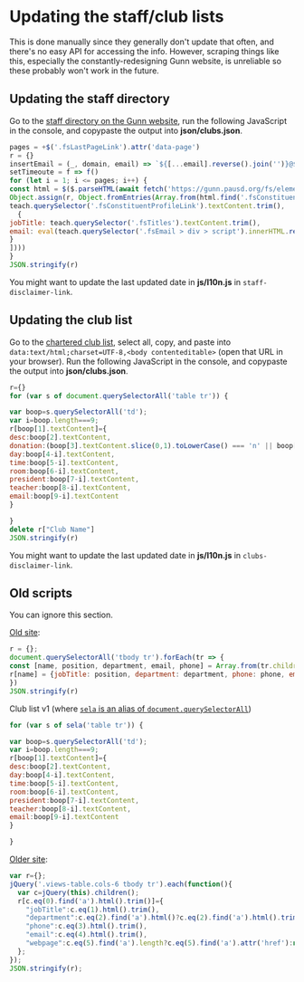 # Updating the staff/club lists

This is done manually since they generally don't update that often, and there's no easy API for accessing the info. However, scraping things like this, especially the constantly-redesigning Gunn website, is unreliable so these probably won't work in the future.

## Updating the staff directory

Go to the [staff directory on the Gunn website](https://gunn.pausd.org/connecting/staff-directory), run the following JavaScript in the console, and copypaste the output into **json/clubs.json**.

```js
pages = +$('.fsLastPageLink').attr('data-page')
r = {}
insertEmail = (_, domain, email) => `${[...email].reverse().join('')}@${[...domain].reverse().join('')}`
setTimeoute = f => f()
for (let i = 1; i <= pages; i++) {
const html = $($.parseHTML(await fetch('https://gunn.pausd.org/fs/elements/11437?const_page=' + i).then(r => r.text()), document, true))
Object.assign(r, Object.fromEntries(Array.from(html.find('.fsConstituentItem'), (teach) => [
teach.querySelector('.fsConstituentProfileLink').textContent.trim(),
  {
jobTitle: teach.querySelector('.fsTitles').textContent.trim(),
email: eval(teach.querySelector('.fsEmail > div > script').innerHTML.replace('setTimeout', 'setTimeoute').replace('FS.util.', 'return ')),
}
])))
}
JSON.stringify(r)
```

You might want to update the last updated date in **js/l10n.js** in `staff-disclaimer-link`.

## Updating the club list

Go to the [chartered club list](https://docs.google.com/spreadsheets/d/1HUaNWegOIk972lGweoSuNcXtfX7XuGBTQU-gcTsvD9s/), select all, copy, and paste into `data:text/html;charset=UTF-8,<body contenteditable>` (open that URL in your browser). Run the following JavaScript in the console, and copypaste the output into **json/clubs.json**.

```js
r={}
for (var s of document.querySelectorAll('table tr')) {

var boop=s.querySelectorAll('td');
var i=boop.length===9;
r[boop[1].textContent]={
desc:boop[2].textContent,
donation:(boop[3].textContent.slice(0,1).toLowerCase() === 'n' || boop[3].textContent === '0' || boop[3].textContent.slice(0,2) === '$0' ? undefined: boop[3].textContent) ||undefined,
day:boop[4-i].textContent,
time:boop[5-i].textContent,
room:boop[6-i].textContent,
president:boop[7-i].textContent,
teacher:boop[8-i].textContent,
email:boop[9-i].textContent
}

}
delete r["Club Name"]
JSON.stringify(r)
```

You might want to update the last updated date in **js/l10n.js** in `clubs-disclaimer-link`.

## Old scripts

You can ignore this section.

[Old site](https://gunn.pausd.org/connect/staff-directory):

```js
r = {};
document.querySelectorAll('tbody tr').forEach(tr => {
const [name, position, department, email, phone] = Array.from(tr.children).map(td => td.textContent.trim());
r[name] = {jobTitle: position, department: department, phone: phone, email: email};
})
JSON.stringify(r)
```

Club list v1 (where [`sela` is an alias of `document.querySelectorAll`](https://github.com/Orbiit/gunn-web-app/issues/24#issuecomment-333270456))

```js
for (var s of sela('table tr')) {

var boop=s.querySelectorAll('td');
var i=boop.length===9;
r[boop[1].textContent]={
desc:boop[2].textContent,
day:boop[4-i].textContent,
time:boop[5-i].textContent,
room:boop[6-i].textContent,
president:boop[7-i].textContent,
teacher:boop[8-i].textContent,
email:boop[9-i].textContent
}

}
```

[Older site](http://gunn.pausd.org/people):

```js
var r={};
jQuery('.views-table.cols-6 tbody tr').each(function(){
  var c=jQuery(this).children();
  r[c.eq(0).find('a').html().trim()]={
    "jobTitle":c.eq(1).html().trim(),
    "department":c.eq(2).find('a').html()?c.eq(2).find('a').html().trim():null,
    "phone":c.eq(3).html().trim(),
    "email":c.eq(4).html().trim(),
    "webpage":c.eq(5).find('a').length?c.eq(5).find('a').attr('href'):null
  };
});
JSON.stringify(r);
```
